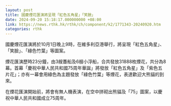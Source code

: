 ```yaml
---
layout: post
title: 國慶煙花匯演將呈現「紅色五角星」「笑臉」
date: 2024-09-20 15:18:17.000000000 +08:00
link: https://news.rthk.hk/rthk/ch/component/k2/1771343-20240920.htm
categories: rthk
---
```


國慶煙花匯演將於10月1日晚上9時，在維多利亞港舉行，將呈現「紅色五角星」、「笑臉」、「綠色竹葉」等圖案。

煙花匯演歷時23分鐘，由3艘躉船及6艘小浮船，合共發放31888枚煙花，共分為8幕。首幕「慶祝中華人民共和國75周年華誕」將發放「紅色五角星」及「紫色五片花」；亦有一幕會用綠色為主題發放「綠色竹葉」等煙花，表達歡迎大熊貓的到來。

在煙花匯演開始前，將會有無人機表演，在空中拼砌出熊貓及「75」圖案，以慶祝中華人民共和國成立75周年。
